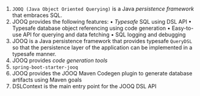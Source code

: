 1. `JOOQ (Java Object Oriented Querying)` is a Java *persistence framework* that embraces SQL. 
2. JOOQ provides the following features:
	• *Typesafe* SQL using DSL API
	• Typesafe database object referencing using code generation
	• Easy-to-use API for querying and data fetching
	• SQL logging and debugging
3. JOOQ is a Java persistence framework that provides typesafe `QueryDSL` so that the persistence layer of the application can be implemented in a typesafe manner.
4. JOOQ provides *code generation tools*
5. `spring-boot-starter-jooq` 
6. JOOQ provides the JOOQ Maven Codegen plugin to generate database artifacts using Maven goals
7. DSLContext is the main entry point for the JOOQ DSL API
